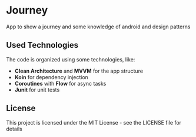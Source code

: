# Journey
App to show a journey and some knowledge of android and design patterns

## Used Technologies

The code is organized using some technologies, like:
* <b>Clean Architecture</b> and <b>MVVM</b> for the app structure
* <b>Koin</b> for dependency injection
* <b>Coroutines</b> with <b>Flow</b> for async tasks
* <b>Junit</b> for unit tests

## License
This project is licensed under the MIT License - see the LICENSE file for details
